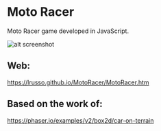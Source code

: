 # Moto Racer

Moto Racer game developed in JavaScript.

![alt screenshot](https://raw.githubusercontent.com/lrusso/MotoRacer/master/MotoRacer.png)

## Web:

https://lrusso.github.io/MotoRacer/MotoRacer.htm

## Based on the work of:

https://phaser.io/examples/v2/box2d/car-on-terrain
